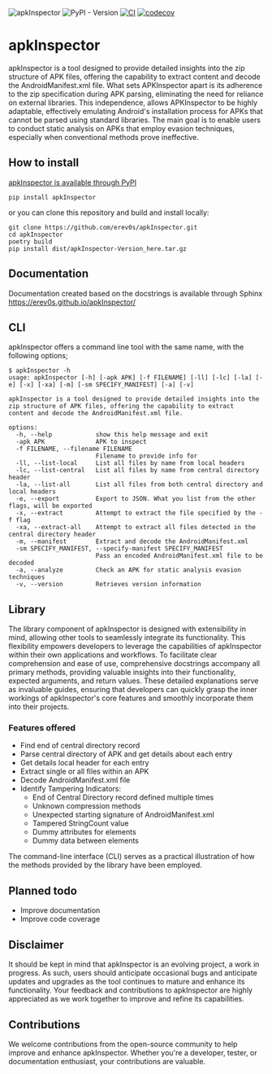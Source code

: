 ![apkInspector](https://i.imgur.com/hTzyIDG.png) 
![PyPI - Version](https://img.shields.io/pypi/v/apkInspector)  [![CI](https://github.com/erev0s/apkInspector/actions/workflows/ci.yml/badge.svg)](https://github.com/erev0s/apkInspector/actions/workflows/ci.yml)  [![codecov](https://codecov.io/gh/erev0s/apkInspector/graph/badge.svg?token=A3YXHGXUXF)](https://codecov.io/gh/erev0s/apkInspector)
# apkInspector
apkInspector is a tool designed to provide detailed insights into the zip structure of APK files, offering the capability to extract content and decode the AndroidManifest.xml file. What sets APKInspector apart is its adherence to the zip specification during APK parsing, eliminating the need for reliance on external libraries. This independence, allows APKInspector to be highly adaptable, effectively emulating Android's installation process for APKs that cannot be parsed using standard libraries. The main goal is to enable users to conduct static analysis on APKs that employ evasion techniques, especially when conventional methods prove ineffective.

## How to install
[apkInspector is available through PyPI](https://pypi.org/project/apkInspector/)
~~~~
pip install apkInspector
~~~~

or you can clone this repository and build and install locally:
~~~~
git clone https://github.com/erev0s/apkInspector.git
cd apkInspector
poetry build
pip install dist/apkInspector-Version_here.tar.gz
~~~~

## Documentation
Documentation created based on the docstrings is available through Sphinx https://erev0s.github.io/apkInspector/

## CLI
apkInspector offers a command line tool with the same name, with the following options;

~~~~
$ apkInspector -h
usage: apkInspector [-h] [-apk APK] [-f FILENAME] [-ll] [-lc] [-la] [-e] [-x] [-xa] [-m] [-sm SPECIFY_MANIFEST] [-a] [-v]

apkInspector is a tool designed to provide detailed insights into the zip structure of APK files, offering the capability to extract
content and decode the AndroidManifest.xml file.

options:
  -h, --help            show this help message and exit
  -apk APK              APK to inspect
  -f FILENAME, --filename FILENAME
                        Filename to provide info for
  -ll, --list-local     List all files by name from local headers
  -lc, --list-central   List all files by name from central directory header
  -la, --list-all       List all files from both central directory and local headers
  -e, --export          Export to JSON. What you list from the other flags, will be exported
  -x, --extract         Attempt to extract the file specified by the -f flag
  -xa, --extract-all    Attempt to extract all files detected in the central directory header
  -m, --manifest        Extract and decode the AndroidManifest.xml
  -sm SPECIFY_MANIFEST, --specify-manifest SPECIFY_MANIFEST
                        Pass an encoded AndroidManifest.xml file to be decoded
  -a, --analyze         Check an APK for static analysis evasion techniques
  -v, --version         Retrieves version information
~~~~


## Library
The library component of apkInspector is designed with extensibility in mind, allowing other tools to seamlessly integrate its functionality. This flexibility empowers developers to leverage the capabilities of apkInspector within their own applications and workflows. To facilitate clear comprehension and ease of use, comprehensive docstrings accompany all primary methods, providing valuable insights into their functionality, expected arguments, and return values. These detailed explanations serve as invaluable guides, ensuring that developers can quickly grasp the inner workings of apkInspector's core features and smoothly incorporate them into their projects.

### Features offered
 - Find end of central directory record
 - Parse central directory of APK and get details about each entry
 - Get details local header for each entry
 - Extract single or all files within an APK
 - Decode AndroidManifest.xml file
 - Identify Tampering Indicators:
   - End of Central Directory record defined multiple times
   - Unknown compression methods
   - Unexpected starting signature of AndroidManifest.xml
   - Tampered StringCount value
   - Dummy attributes for elements
   - Dummy data between elements


The command-line interface (CLI) serves as a practical illustration of how the methods provided by the library have been employed.

## Planned todo
 - Improve documentation
 - Improve code coverage

## Disclaimer
It should be kept in mind that apkInspector is an evolving project, a work in progress. As such, users should anticipate occasional bugs and anticipate updates and upgrades as the tool continues to mature and enhance its functionality. Your feedback and contributions to apkInspector are highly appreciated as we work together to improve and refine its capabilities.

## Contributions
We welcome contributions from the open-source community to help improve and enhance apkInspector. Whether you're a developer, tester, or documentation enthusiast, your contributions are valuable.





